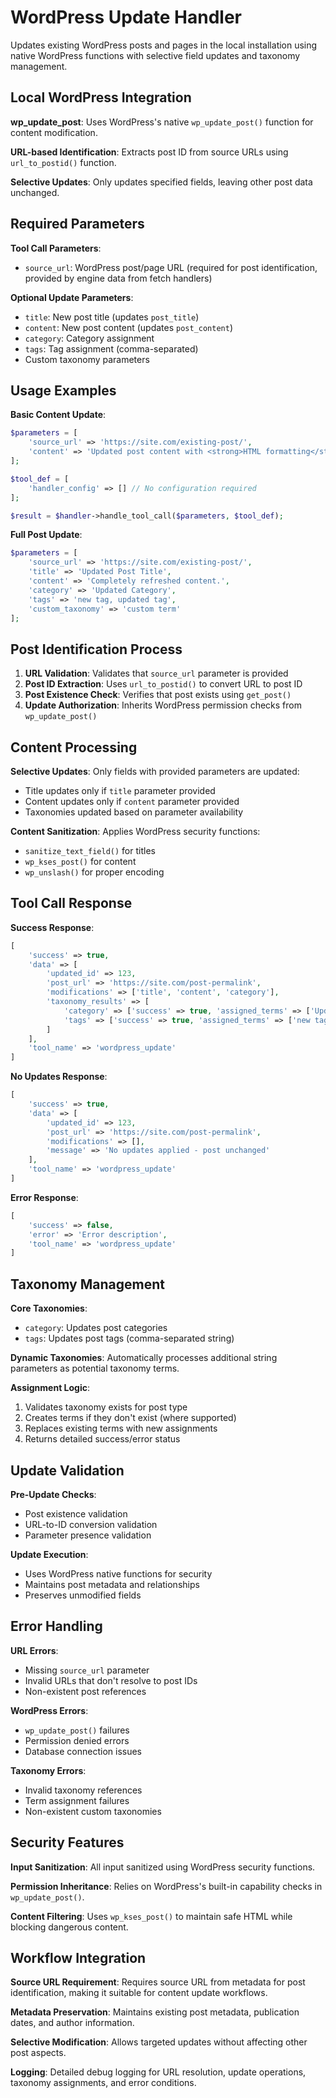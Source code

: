# WordPress Update Handler

Updates existing WordPress posts and pages in the local installation using native WordPress functions with selective field updates and taxonomy management.

## Local WordPress Integration

**wp_update_post**: Uses WordPress's native `wp_update_post()` function for content modification.

**URL-based Identification**: Extracts post ID from source URLs using `url_to_postid()` function.

**Selective Updates**: Only updates specified fields, leaving other post data unchanged.

## Required Parameters

**Tool Call Parameters**:
- `source_url`: WordPress post/page URL (required for post identification, provided by engine data from fetch handlers)

**Optional Update Parameters**:
- `title`: New post title (updates `post_title`)
- `content`: New post content (updates `post_content`)  
- `category`: Category assignment
- `tags`: Tag assignment (comma-separated)
- Custom taxonomy parameters

## Usage Examples

**Basic Content Update**:
```php
$parameters = [
    'source_url' => 'https://site.com/existing-post/',
    'content' => 'Updated post content with <strong>HTML formatting</strong>.'
];

$tool_def = [
    'handler_config' => [] // No configuration required
];

$result = $handler->handle_tool_call($parameters, $tool_def);
```

**Full Post Update**:
```php
$parameters = [
    'source_url' => 'https://site.com/existing-post/',
    'title' => 'Updated Post Title',
    'content' => 'Completely refreshed content.',
    'category' => 'Updated Category',
    'tags' => 'new tag, updated tag',
    'custom_taxonomy' => 'custom term'
];
```

## Post Identification Process

1. **URL Validation**: Validates that `source_url` parameter is provided
2. **Post ID Extraction**: Uses `url_to_postid()` to convert URL to post ID
3. **Post Existence Check**: Verifies that post exists using `get_post()`
4. **Update Authorization**: Inherits WordPress permission checks from `wp_update_post()`

## Content Processing

**Selective Updates**: Only fields with provided parameters are updated:
- Title updates only if `title` parameter provided
- Content updates only if `content` parameter provided
- Taxonomies updated based on parameter availability

**Content Sanitization**: Applies WordPress security functions:
- `sanitize_text_field()` for titles
- `wp_kses_post()` for content
- `wp_unslash()` for proper encoding

## Tool Call Response

**Success Response**:
```php
[
    'success' => true,
    'data' => [
        'updated_id' => 123,
        'post_url' => 'https://site.com/post-permalink',
        'modifications' => ['title', 'content', 'category'],
        'taxonomy_results' => [
            'category' => ['success' => true, 'assigned_terms' => ['Updated Category']],
            'tags' => ['success' => true, 'assigned_terms' => ['new tag', 'updated tag']]
        ]
    ],
    'tool_name' => 'wordpress_update'
]
```

**No Updates Response**:
```php
[
    'success' => true,
    'data' => [
        'updated_id' => 123,
        'post_url' => 'https://site.com/post-permalink',
        'modifications' => [],
        'message' => 'No updates applied - post unchanged'
    ],
    'tool_name' => 'wordpress_update'
]
```

**Error Response**:
```php
[
    'success' => false,
    'error' => 'Error description',
    'tool_name' => 'wordpress_update'
]
```

## Taxonomy Management

**Core Taxonomies**:
- `category`: Updates post categories
- `tags`: Updates post tags (comma-separated string)

**Dynamic Taxonomies**: Automatically processes additional string parameters as potential taxonomy terms.

**Assignment Logic**:
1. Validates taxonomy exists for post type
2. Creates terms if they don't exist (where supported)
3. Replaces existing terms with new assignments
4. Returns detailed success/error status

## Update Validation

**Pre-Update Checks**:
- Post existence validation
- URL-to-ID conversion validation
- Parameter presence validation

**Update Execution**:
- Uses WordPress native functions for security
- Maintains post metadata and relationships
- Preserves unmodified fields

## Error Handling

**URL Errors**:
- Missing `source_url` parameter
- Invalid URLs that don't resolve to post IDs
- Non-existent post references

**WordPress Errors**:
- `wp_update_post()` failures
- Permission denied errors
- Database connection issues

**Taxonomy Errors**:
- Invalid taxonomy references
- Term assignment failures
- Non-existent custom taxonomies

## Security Features

**Input Sanitization**: All input sanitized using WordPress security functions.

**Permission Inheritance**: Relies on WordPress's built-in capability checks in `wp_update_post()`.

**Content Filtering**: Uses `wp_kses_post()` to maintain safe HTML while blocking dangerous content.

## Workflow Integration

**Source URL Requirement**: Requires source URL from metadata for post identification, making it suitable for content update workflows.

**Metadata Preservation**: Maintains existing post metadata, publication dates, and author information.

**Selective Modification**: Allows targeted updates without affecting other post aspects.

**Logging**: Detailed debug logging for URL resolution, update operations, taxonomy assignments, and error conditions.